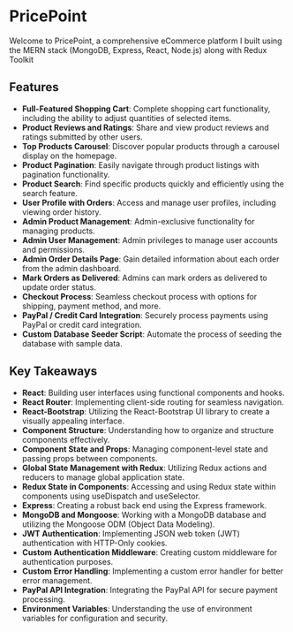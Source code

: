 # PricePoint

Welcome to PricePoint, a comprehensive eCommerce platform I built using the MERN stack (MongoDB, Express, React, Node.js) along with Redux Toolkit


## Features

- **Full-Featured Shopping Cart**: Complete shopping cart functionality, including the ability to adjust quantities of selected items.
- **Product Reviews and Ratings**: Share and view product reviews and ratings submitted by other users.
- **Top Products Carousel**: Discover popular products through a carousel display on the homepage.
- **Product Pagination**: Easily navigate through product listings with pagination functionality.
- **Product Search**: Find specific products quickly and efficiently using the search feature.
- **User Profile with Orders**: Access and manage user profiles, including viewing order history.
- **Admin Product Management**: Admin-exclusive functionality for managing products.
- **Admin User Management**: Admin privileges to manage user accounts and permissions.
- **Admin Order Details Page**: Gain detailed information about each order from the admin dashboard.
- **Mark Orders as Delivered**: Admins can mark orders as delivered to update order status.
- **Checkout Process**: Seamless checkout process with options for shipping, payment method, and more.
- **PayPal / Credit Card Integration**: Securely process payments using PayPal or credit card integration.
- **Custom Database Seeder Script**: Automate the process of seeding the database with sample data.

## Key Takeaways

- **React**: Building user interfaces using functional components and hooks.
- **React Router**: Implementing client-side routing for seamless navigation.
- **React-Bootstrap**: Utilizing the React-Bootstrap UI library to create a visually appealing interface.
- **Component Structure**: Understanding how to organize and structure components effectively.
- **Component State and Props**: Managing component-level state and passing props between components.
- **Global State Management with Redux**: Utilizing Redux actions and reducers to manage global application state.
- **Redux State in Components**: Accessing and using Redux state within components using useDispatch and useSelector.
- **Express**: Creating a robust back end using the Express framework.
- **MongoDB and Mongoose**: Working with a MongoDB database and utilizing the Mongoose ODM (Object Data Modeling).
- **JWT Authentication**: Implementing JSON web token (JWT) authentication with HTTP-Only cookies.
- **Custom Authentication Middleware**: Creating custom middleware for authentication purposes.
- **Custom Error Handling**: Implementing a custom error handler for better error management.
- **PayPal API Integration**: Integrating the PayPal API for secure payment processing.
- **Environment Variables**: Understanding the use of environment variables for configuration and security.




